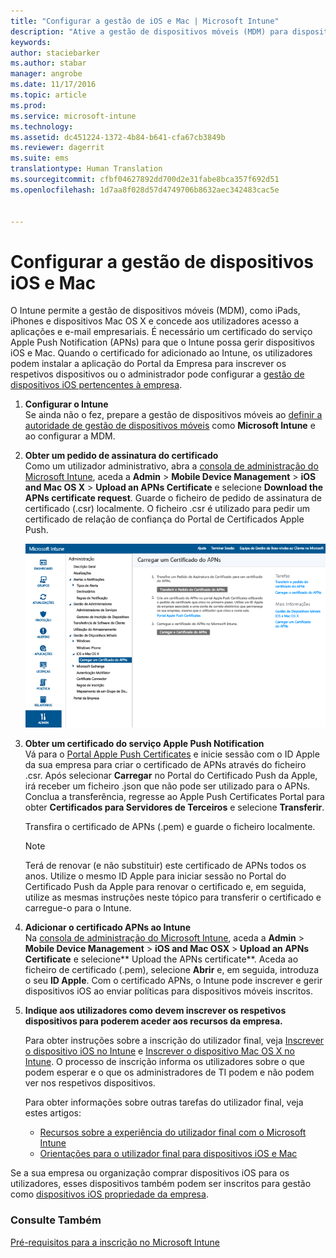 ```yaml
---
title: "Configurar a gestão de iOS e Mac | Microsoft Intune"
description: "Ative a gestão de dispositivos móveis (MDM) para dispositivos iOS, incluindo iPads e iPhones, bem como dispositivos Mac OS X com o Microsoft Intune."
keywords: 
author: staciebarker
ms.author: stabar
manager: angrobe
ms.date: 11/17/2016
ms.topic: article
ms.prod: 
ms.service: microsoft-intune
ms.technology: 
ms.assetid: dc451224-1372-4b84-b641-cfa67cb3849b
ms.reviewer: dagerrit
ms.suite: ems
translationtype: Human Translation
ms.sourcegitcommit: cfbf04627892dd700d2e31fabe8bca357f692d51
ms.openlocfilehash: 1d7aa8f028d57d4749706b8632aec342483cac5e


---
```


# <a name="set-up-ios-and-mac-device-management"></a>Configurar a gestão de dispositivos iOS e Mac
O Intune permite a gestão de dispositivos móveis (MDM), como iPads, iPhones e dispositivos Mac OS X e concede aos utilizadores acesso a aplicações e e-mail empresariais. É necessário um certificado do serviço Apple Push Notification (APNs) para que o Intune possa gerir dispositivos iOS e Mac. Quando o certificado for adicionado ao Intune, os utilizadores podem instalar a aplicação do Portal da Empresa para inscrever os respetivos dispositivos ou o administrador pode configurar a [gestão de dispositivos iOS pertencentes à empresa](enroll-corporate-owned-ios-devices-in-microsoft-intune.md).

1.  **Configurar o Intune**<br>
    Se ainda não o fez, prepare a gestão de dispositivos móveis ao [definir a autoridade de gestão de dispositivos móveis](prerequisites-for-enrollment.md#set-mobile-device-management-authority) como **Microsoft Intune** e ao configurar a MDM.

2.  **Obter um pedido de assinatura do certificado**<br>
    Como um utilizador administrativo, abra a [consola de administração do Microsoft Intune](http://manage.microsoft.com), aceda a **Admin** &gt; **Mobile Device Management** &gt; **iOS and Mac OS X** &gt; **Upload an APNs Certificate** e selecione **Download the APNs certificate request**. Guarde o ficheiro de pedido de assinatura de certificado (.csr) localmente. O ficheiro .csr é utilizado para pedir um certificado de relação de confiança do Portal de Certificados Apple Push.

    ![Caixa de diálogo Carregar certificado do APNs](../media/Intune-iOS-enrollment-with-apns.png)

3.  **Obter um certificado do serviço Apple Push Notification**<br>
    Vá para o [Portal Apple Push Certificates](http://go.microsoft.com/fwlink/?LinkId=269844) e inicie sessão com o ID Apple da sua empresa para criar o certificado de APNs através do ficheiro .csr. Após selecionar **Carregar** no Portal do Certificado Push da Apple, irá receber um ficheiro .json que não pode ser utilizado para o APNs. Conclua a transferência, regresse ao Apple Push Certificates Portal para obter **Certificados para Servidores de Terceiros** e selecione **Transferir**.

    Transfira o certificado de APNs (.pem) e guarde o ficheiro localmente. 

    > [!NOTE]
    > Terá de renovar (e não substituir) este certificado de APNs todos os anos. Utilize o mesmo ID Apple para iniciar sessão no Portal do Certificado Push da Apple para renovar o certificado e, em seguida, utilize as mesmas instruções neste tópico para transferir o certificado e carregue-o para o Intune.

4.  **Adicionar o certificado APNs ao Intune**<br>
    Na [consola de administração do Microsoft Intune](http://manage.microsoft.com), aceda a **Admin** &gt; **Mobile Device Management** &gt; **iOS and Mac OSX** &gt; **Upload an APNs Certificate** e selecione** Upload the APNs certificate**. Aceda ao ficheiro de certificado (.pem), selecione **Abrir** e, em seguida, introduza o seu **ID Apple**. Com o certificado APNs, o Intune pode inscrever e gerir dispositivos iOS ao enviar políticas para dispositivos móveis inscritos.

5.  **Indique aos utilizadores como devem inscrever os respetivos dispositivos para poderem aceder aos recursos da empresa.**

    Para obter instruções sobre a inscrição do utilizador final, veja [Inscrever o dispositivo iOS no Intune](../enduser/enroll-your-device-in-intune-ios.md) e [Inscrever o dispositivo Mac OS X no Intune](../enduser/enroll-your-device-in-intune-mac-os-x.md). O processo de inscrição informa os utilizadores sobre o que podem esperar e o que os administradores de TI podem e não podem ver nos respetivos dispositivos.

    Para obter informações sobre outras tarefas do utilizador final, veja estes artigos:
    - [Recursos sobre a experiência do utilizador final com o Microsoft Intune](what-to-tell-your-end-users-about-using-microsoft-intune.md)
    - [Orientações para o utilizador final para dispositivos iOS e Mac](../enduser/using-your-ios-or-mac-os-x-device-with-intune.md)

Se a sua empresa ou organização comprar dispositivos iOS para os utilizadores, esses dispositivos também podem ser inscritos para gestão como [dispositivos iOS propriedade da empresa](enroll-corporate-owned-ios-devices-in-microsoft-intune.md).

### <a name="see-also"></a>Consulte Também
[Pré-requisitos para a inscrição no Microsoft Intune](prerequisites-for-enrollment.md)



<!--HONumber=Nov16_HO3-->


